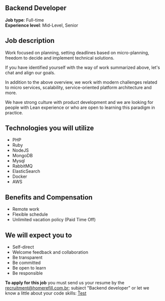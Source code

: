 ## Backend Developer

**Job type**: Full-time  
**Experience level**: Mid-Level, Senior

## Job description
Work focused on planning, setting deadlines based on micro-planning, freedom to decide and implement technical solutions.

If you have identified yourself with the way of work summarized above, let's chat and align our goals.

In addition to the above overview, we work with modern challenges related to micro services, scalability, service-oriented platform architecture and more.

We have strong culture with product development and we are looking for people with Lean experience or who are open to learning this paradigm in practice.

## Technologies you will utilize
- PHP
- Ruby
- NodeJS
- MongoDB
- Mysql
- RabbitMQ
- ElasticSearch
- Docker
- AWS

## Benefits and Compensation
- Remote work
- Flexible schedule
- Unlimited vacation policy (Paid Time Off)

## We will expect you to
- Self-direct
- Welcome feedback and collaboration
- Be transparent
- Be committed
- Be open to learn
- Be responsible

**To apply for this job** you must send us your resume by the recruitment@homerefill.com.br; subject "Backend developer" or let we know a little about your code skills: [Test](https://github.com/HomeRefill/come-to-homerefill/blob/master/tests/holes-problem/README.md)
